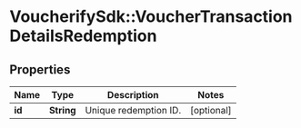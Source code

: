 # VoucherifySdk::VoucherTransactionDetailsRedemption

## Properties

| Name | Type | Description | Notes |
| ---- | ---- | ----------- | ----- |
| **id** | **String** | Unique redemption ID. | [optional] |

